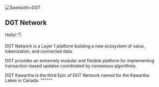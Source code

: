 ![Sawtooth=DGT](http://dgt.world/images/logo.svg)

DGT Network
-------------
Hello! :raised_hand_with_fingers_splayed:

DGT Network is a Layer 1 platform building a new ecosystem of 
value, tokenization, and connected data. 

DGT provides an extremely modular and flexible platform for
implementing transaction-based updates coordinated by consensus algorithms.

DGT Kawartha is the third Epic of DGT Network named for the Kawartha Lakes in Canada.
""""""
